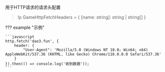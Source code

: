 用于HTTP请求的请求头配置

> !p GameHttpFetchHeaders = {
    [name: string]: string | string[]
}

??? example "示例"

    ```javascript
    http.fetch('dao3.fun', {
        header: {
            "User-Agent": 'Mozilla/5.0 (Windows NT 10.0; Win64; x64) AppleWebKit/537.36 (KHTML, like Gecko) Chrome/118.0.0.0 Safari/537.36' 
        }
    }).then(() => console.log('收到数据'));
    ```